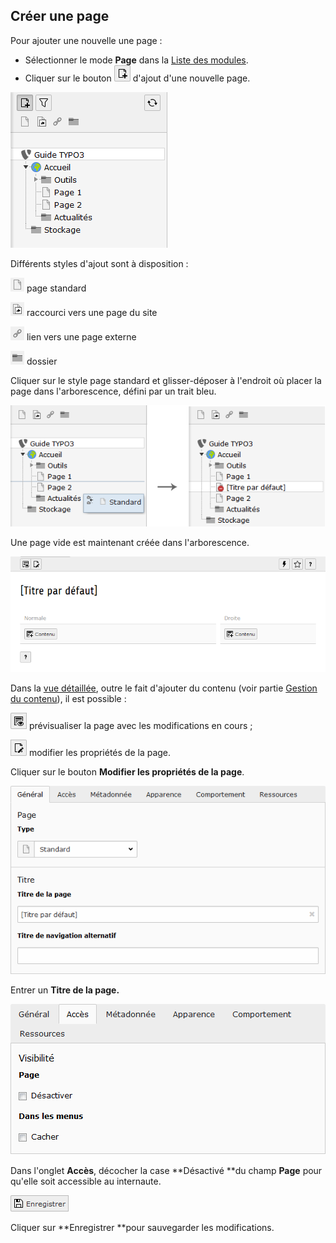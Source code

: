 ## Créer une page

Pour ajouter une nouvelle une page :

* Sélectionner le mode **Page** dans la [Liste des modules](/présentation-de-typo3/se-reperer-dans-le-backend.md).
* Cliquer sur le bouton ![](/assets/btn_add_page.png) d'ajout d'une nouvelle page.

![](/assets/add_page.png)

Différents styles d'ajout sont à disposition :

![](/assets/add_page_s.png) page standard

![](/assets/add_page_r.png) raccourci vers une page du site

![](/assets/add_page_l.png) lien vers une page externe

![](/assets/add_page_d.png) dossier

Cliquer sur le style page standard et glisser-déposer à l'endroit où placer la page dans l'arborescence, défini par un trait bleu.

![](/assets/add_page_drop.png)

Une page vide est maintenant créée dans l'arborescence.

![](/assets/add_page_detail.png)

Dans la [vue détaillée](/présentation-de-typo3/se-reperer-dans-le-backend.md), outre le fait d'ajouter du contenu \(voir partie [Gestion du contenu](/types-de-contenu.md)\), il est possible :

![](/assets/add_page_preview.png) prévisualiser la page avec les modifications en cours ;

![](/assets/add_page_edit.png) modifier les propriétés de la page.

Cliquer sur le bouton **Modifier les propriétés de la page**.

![](/assets/add_page_edit_1.png)

Entrer un **Titre de la page.**

![](/assets/add_page_acces.png)

Dans l'onglet **Accès**, décocher la case **Désactivé **du champ **Page** pour qu'elle soit accessible au internaute.

![](/assets/btn_page_save.png)

Cliquer sur **Enregistrer **pour sauvegarder les modifications.

